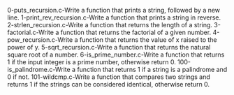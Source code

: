 0-puts_recursion.c-Write a function that prints a string, followed by a new line.
1-print_rev_recursion.c-Write a function that prints a string in reverse.
2-strlen_recursion.c-Write a function that returns the length of a string.
3-factorial.c-Write a function that returns the factorial of a given number.
4-pow_recursion.c-Write a function that returns the value of x raised to the power of y.
5-sqrt_recursion.c-Write a function that returns the natural square root of a number.
6-is_prime_number.c-Write a function that returns 1 if the input integer is a prime number, otherwise return 0.
100-is_palindrome.c-Write a function that returns 1 if a string is a palindrome and 0 if not.
101-wildcmp.c-Write a function that compares two strings and returns 1 if the strings can be considered identical, otherwise return 0.
